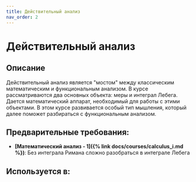 ```yaml
---
title: Действительный анализ
nav_order: 2
---
```


# Действительный анализ


## Описание 
Действительный анализ является "мостом" между классическим математическим и функциональным анализом.
В курсе рассматриваются два основных объекта: меры и интеграл Лебега. Дается математический аппарат, 
необходимый для работы с этими объектами. В этом курсе развивается особый тип мышления, который далее
поможет разбираться с функциональным анализом.


## Предварительные требования:

- **[Математический анализ - 1]({% link docs/courses/calculus_i.md %})**: Без интеграла Римана сложно разобраться в интеграле Лебега



## Используется в:
